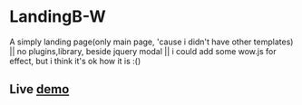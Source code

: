 # LandingB-W
A simply landing page(only main page, 'cause i didn't have other templates) || 
no plugins,library, beside jquery modal || 
i could add some wow.js for effect, but i think it's ok how it is :()


## Live [demo](https://62b7376f8a18c317e0bbde11--resplendent-daffodil-5c5e53.netlify.app)

